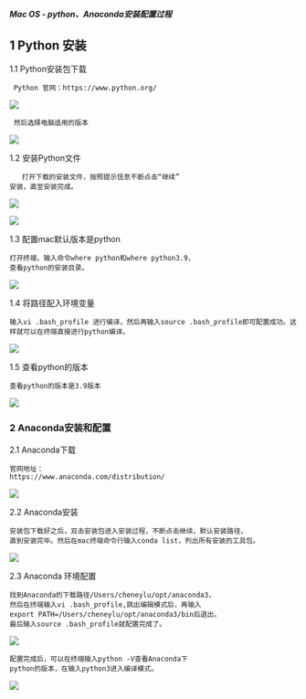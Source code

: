 #####  Mac OS - python、Anaconda安装配置过程

## 1 Python 安装

1.1 Python安装包下载

     Python 官网：https://www.python.org/
![](https://imgkr2.cn-bj.ufileos.com/35a5b305-5113-44d5-a205-24111eefead2.png?UCloudPublicKey=TOKEN_8d8b72be-579a-4e83-bfd0-5f6ce1546f13&Signature=yKbikW48gkrwg389DpPKvkns34Y%253D&Expires=1603675924)

     然后选择电脑适用的版本
![](https://imgkr2.cn-bj.ufileos.com/c1be4a5d-a4e9-4491-b087-de5bfb665229.png?UCloudPublicKey=TOKEN_8d8b72be-579a-4e83-bfd0-5f6ce1546f13&Signature=FqNddlARnq%252FK6vWZ0X0cuOCq9C0%253D&Expires=1603676005)

1.2 安装Python文件

       打开下载的安装文件，按照提示信息不断点击“继续”
    安装，直至安装完成。

![](https://imgkr2.cn-bj.ufileos.com/5919dcff-f30d-48f8-912d-b1321ef789d7.png?UCloudPublicKey=TOKEN_8d8b72be-579a-4e83-bfd0-5f6ce1546f13&Signature=WUEH1v2teTHwApe%252Bt14zOmpkJJ8%253D&Expires=1603676439)

![](https://imgkr2.cn-bj.ufileos.com/00428e76-f1b9-4f37-ab53-f7009c48e326.png?UCloudPublicKey=TOKEN_8d8b72be-579a-4e83-bfd0-5f6ce1546f13&Signature=j2e6SBpLaCXS2ZHRM98mtI9EXmM%253D&Expires=1603676451)


1.3 配置mac默认版本是python
    
    打开终端，输入命令where python和where python3.9，
    查看python的安装目录。
    
![](https://imgkr2.cn-bj.ufileos.com/9b774809-4b24-4361-95ec-e6fca651fd9a.png?UCloudPublicKey=TOKEN_8d8b72be-579a-4e83-bfd0-5f6ce1546f13&Signature=nVe2%252F5cT5E%252BfIo8gdHn4QNW%252FFSk%253D&Expires=1603676568)

1.4 将路径配入环境变量 

    输入vi .bash_profile 进行编译，然后再输入source .bash_profile即可配置成功。这样就可以在终端直接进行python编译。

![](https://imgkr2.cn-bj.ufileos.com/ce9341b7-b5ca-403e-ae8c-1a28e4dc78c4.png?UCloudPublicKey=TOKEN_8d8b72be-579a-4e83-bfd0-5f6ce1546f13&Signature=jwHuw1%252FeHMQ6EzbIf7Kt50iXD6k%253D&Expires=1603679744)

1.5 查看python的版本

    查看python的版本是3.9版本
![](https://imgkr2.cn-bj.ufileos.com/0d44522f-52c3-4eea-8dc1-91e1b5c6433a.png?UCloudPublicKey=TOKEN_8d8b72be-579a-4e83-bfd0-5f6ce1546f13&Signature=plRpwfDoNBzLUdLZwQFlfzhsbzI%253D&Expires=1603676682)

    
### 2 Anaconda安装和配置

2.1 Anaconda下载 

    官网地址：
    https://www.anaconda.com/distribution/
![](https://imgkr2.cn-bj.ufileos.com/29598c77-4db5-43f0-8f3d-b77b813b4cfe.png?UCloudPublicKey=TOKEN_8d8b72be-579a-4e83-bfd0-5f6ce1546f13&Signature=S2jEO%252BgXqyTRg8ueniA3Fek6tGk%253D&Expires=1603676861)

2.2 Anaconda安装
  
    安装包下载好之后，双击安装包进入安装过程，不断点击继续，默认安装路径，
    直到安装完毕。然后在mac终端命令行输入conda list，列出所有安装的工具包。

![](https://imgkr2.cn-bj.ufileos.com/f71dd4d6-ca14-410f-bdc0-2f5fe0020a2d.png?UCloudPublicKey=TOKEN_8d8b72be-579a-4e83-bfd0-5f6ce1546f13&Signature=hNjw19cEg2kO7%252FaK66oYVSOeuKQ%253D&Expires=1603677472)


2.3 Anaconda 环境配置
    
    找到Anaconda的下载路径/Users/cheneylu/opt/anaconda3，
    然后在终端输入vi .bash_profile,跳出编辑模式后，再输入
    export PATH=/Users/cheneylu/opt/anaconda3/bin后退出，
    最后输入source .bash_profile就配置完成了。
    
![](https://imgkr2.cn-bj.ufileos.com/978e54f2-e9fe-493e-8fcf-874183e9d162.png?UCloudPublicKey=TOKEN_8d8b72be-579a-4e83-bfd0-5f6ce1546f13&Signature=7WpFNRLkdW1apIjydZhoKMJKJTE%253D&Expires=1603679325)

    配置完成后，可以在终端输入python -V查看Anaconda下
    python的版本，在输入python3进入编译模式。
    
![](https://imgkr2.cn-bj.ufileos.com/b500940a-03c0-4271-b586-56a0906a8bd6.png?UCloudPublicKey=TOKEN_8d8b72be-579a-4e83-bfd0-5f6ce1546f13&Signature=A5%252BKQ9vE%252FGqlx81BzOrAzOmc2B8%253D&Expires=1603679991)

